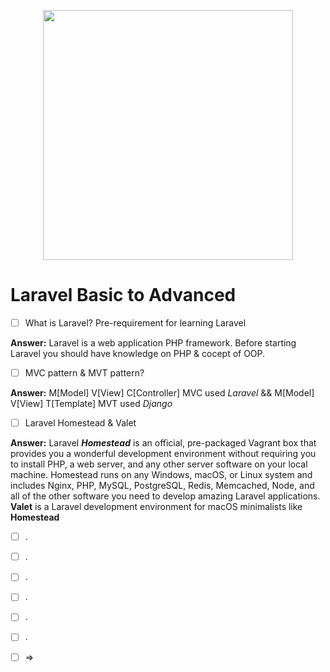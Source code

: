 <p align="center"><a href="https://laravel.com" target="_blank"><img src="https://raw.githubusercontent.com/laravel/art/master/logo-lockup/5%20SVG/2%20CMYK/1%20Full%20Color/laravel-logolockup-cmyk-red.svg" width="400"></a></p>

# Laravel Basic to Advanced
- [ ]  What is Laravel? Pre-requirement for learning Laravel   

**Answer:** Laravel is a web application PHP framework. Before starting Laravel you should have knowledge on PHP & cocept of OOP.
- [ ]  MVC pattern & MVT pattern?

**Answer:** M[Model] V[View] C[Controller] MVC used _Laravel_ && M[Model] V[View] T[Template] MVT used _Django_

- [ ]  Laravel Homestead & Valet

**Answer:** Laravel _**Homestead**_ is an official, pre-packaged Vagrant box that provides you a wonderful development environment without requiring you to install PHP, a web server, and any other server software on your local machine.
Homestead runs on any Windows, macOS, or Linux system and includes Nginx, PHP, MySQL, PostgreSQL, Redis, Memcached, Node, and all of the other software you need to develop amazing Laravel applications.
**Valet** is a Laravel development environment for macOS minimalists like **Homestead**

- [ ]  .
- [ ]  .
- [ ]  .
- [ ]  .
- [ ]  .
- [ ]  .
- [ ]   
    => 
    

